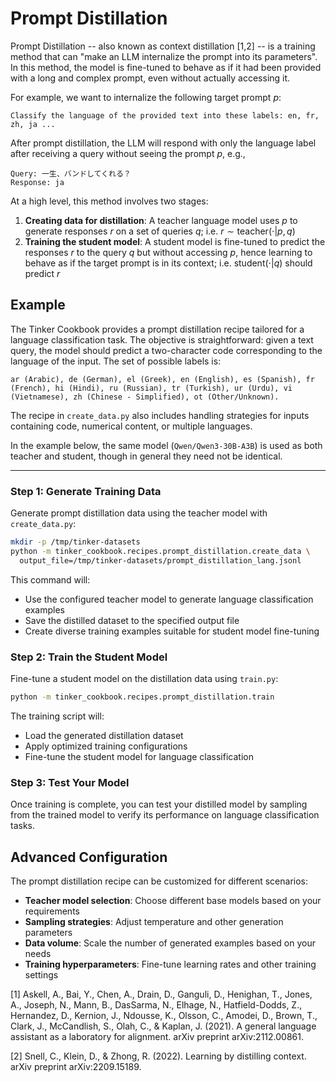 # Prompt Distillation

Prompt Distillation -- also known as context distillation [1,2] -- is a training method that can "make an LLM internalize the prompt into its parameters".
In this method, the model is fine-tuned to behave as if it had been provided with a long and complex prompt, even without actually accessing it.

For example, we want to internalize the following target prompt $p$:

`Classify the language of the provided text into these labels: en, fr, zh, ja ...`

After prompt distillation, the LLM will respond with only the language label after receiving a query without seeing the prompt $p$, e.g.,
```
Query: 一生、バンドしてくれる？
Response: ja
```

At a high level, this method involves two stages:
1. **Creating data for distillation**: A teacher language model uses $p$ to generate responses $r$ on a set of queries $q$; i.e. $r \sim \text{teacher}(\cdot|p, q)$
2. **Training the student model**: A student model is fine-tuned to predict the responses $r$ to the query $q$ but without accessing $p$, hence learning to behave as if the target prompt is in its context; i.e. $\text{student}(\cdot | q)$ should predict $r$

## Example

The Tinker Cookbook provides a prompt distillation recipe tailored for a language classification task. The objective is straightforward: given a text query, the model should predict a two-character code corresponding to the language of the input. The set of possible labels is:
```
ar (Arabic), de (German), el (Greek), en (English), es (Spanish), fr (French), hi (Hindi), ru (Russian), tr (Turkish), ur (Urdu), vi (Vietnamese), zh (Chinese - Simplified), ot (Other/Unknown).
```

The recipe in `create_data.py` also includes handling strategies for inputs containing code, numerical content, or multiple languages.

In the example below, the same model (`Qwen/Qwen3-30B-A3B`) is used as both teacher and student, though in general they need not be identical.

---

### Step 1: Generate Training Data

Generate prompt distillation data using the teacher model with `create_data.py`:

```bash
mkdir -p /tmp/tinker-datasets
python -m tinker_cookbook.recipes.prompt_distillation.create_data \
  output_file=/tmp/tinker-datasets/prompt_distillation_lang.jsonl
```

This command will:
- Use the configured teacher model to generate language classification examples
- Save the distilled dataset to the specified output file
- Create diverse training examples suitable for student model fine-tuning

### Step 2: Train the Student Model

Fine-tune a student model on the distillation data using `train.py`:

```bash
python -m tinker_cookbook.recipes.prompt_distillation.train
```

The training script will:
- Load the generated distillation dataset
- Apply optimized training configurations
- Fine-tune the student model for language classification

### Step 3: Test Your Model

Once training is complete, you can test your distilled model by sampling from the trained model to verify its performance on language classification tasks.

## Advanced Configuration

The prompt distillation recipe can be customized for different scenarios:

- **Teacher model selection**: Choose different base models based on your requirements
- **Sampling strategies**: Adjust temperature and other generation parameters
- **Data volume**: Scale the number of generated examples based on your needs
- **Training hyperparameters**: Fine-tune learning rates and other training settings

[1] Askell, A., Bai, Y., Chen, A., Drain, D., Ganguli, D., Henighan, T., Jones, A., Joseph, N., Mann, B., DasSarma, N., Elhage, N., Hatfield-Dodds, Z., Hernandez, D., Kernion, J., Ndousse, K., Olsson, C., Amodei, D., Brown, T., Clark, J., McCandlish, S., Olah, C., & Kaplan, J. (2021). A general language assistant as a laboratory for alignment. arXiv preprint arXiv:2112.00861.

[2] Snell, C., Klein, D., & Zhong, R. (2022). Learning by distilling context. arXiv preprint arXiv:2209.15189.

